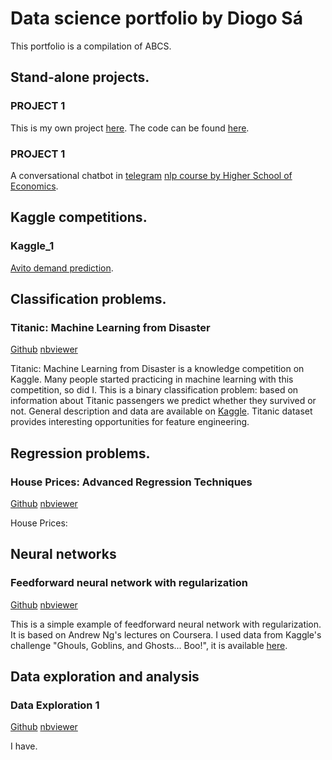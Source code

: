 # Data science portfolio by Diogo Sá

This portfolio is a compilation of ABCS.

## Stand-alone projects.

### PROJECT 1

This is my own project  [here](https://youtube.com/). The code can be found [here](https://github.com/).

### PROJECT 1

A conversational chatbot in [telegram](http://t.me/)  [nlp course by Higher School of Economics](https://www.coursera.org/learn/language-processing/home/welcome).

## Kaggle competitions.

### Kaggle_1

[Avito demand prediction](https://www.kaggle.com/c/avito-demand-prediction).


## Classification problems.

### Titanic: Machine Learning from Disaster

[Github](https://github.com/) [nbviewer](http://nbviewer.jupyter.org/github/Erlemar/Erlemar.github.io/blob/master/Notebooks/Titanic.ipynb)

Titanic: Machine Learning from Disaster is a knowledge competition on Kaggle. Many people started practicing in machine learning with this competition, so did I. This is a binary classification problem: based on information about Titanic passengers we predict whether they survived or not. General description and data are available on [Kaggle](https://www.kaggle.com/c/titanic).
Titanic dataset provides interesting opportunities for feature engineering.



## Regression problems.

### House Prices: Advanced Regression Techniques

[Github](https://github.com/) [nbviewer](http://nbviewer.jupyter.org/)

House Prices: 


## Neural networks

### Feedforward neural network with regularization

[Github](https://github.com/) [nbviewer](http://nbviewer.jupyter.org/)

This is a simple example of feedforward neural network with regularization. It is based on Andrew Ng's lectures on Coursera. I used data from Kaggle's challenge "Ghouls, Goblins, and Ghosts... Boo!", it is available [here](https://www.kaggle.com/c/ghouls-goblins-and-ghosts-boo).

## Data exploration and analysis

### Data Exploration 1

[Github](https://github.com/) [nbviewer](http://nbviewer.jupyter.org/)

I have.


